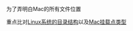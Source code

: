 为了弄明白Mac的所有文件位置

重点比对[Linux系统的目录结构](https://learnku.com/server/wikis/36491)以及[Mac挂载点类型](https://www.maketecheasier.com/understanding-mac-system-folders/)
